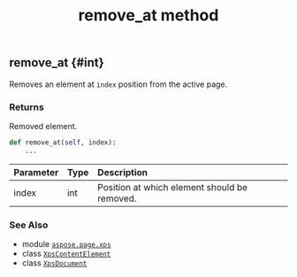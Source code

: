 ﻿---
title: remove_at method
second_title: Aspose.Page for Python via .NET API References
description: 
type: docs
weight: 360
url: /python-net/aspose.page.xps/xpsdocument/remove_at/
is_root: false
---

## remove_at {#int}

Removes an element at `index` position from the active page.


### Returns 


Removed element.


```python
def remove_at(self, index):
    ...
```


| Parameter | Type | Description |
| :- | :- | :- |
| index | int | Position at which element should be removed. |



### See Also
* module [`aspose.page.xps`](../../)
* class [`XpsContentElement`](/page/python-net/aspose.page.xps.xpsmodel/xpscontentelement)
* class [`XpsDocument`](/page/python-net/aspose.page.xps/xpsdocument)

